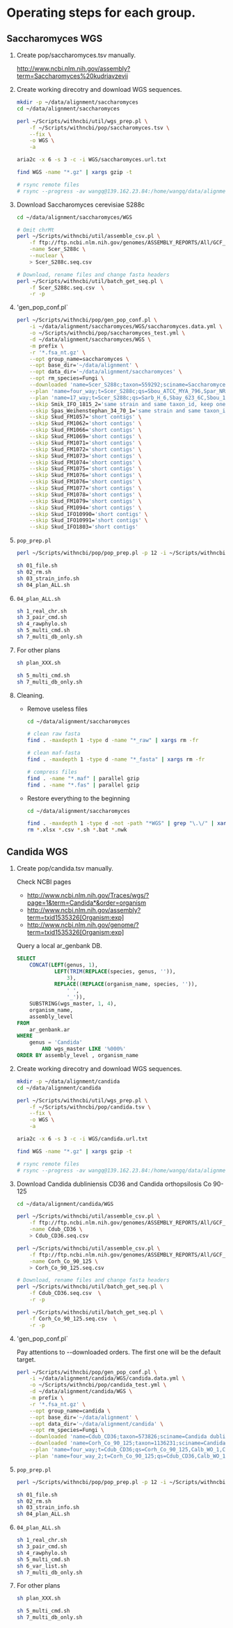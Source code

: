 # Operating steps for each group.

## Saccharomyces WGS

1. Create pop/saccharomyces.tsv manually.

    http://www.ncbi.nlm.nih.gov/assembly?term=Saccharomyces%20kudriavzevii

2. Create working direcotry and download WGS sequences.

    ```bash
    mkdir -p ~/data/alignment/saccharomyces
    cd ~/data/alignment/saccharomyces
    
    perl ~/Scripts/withncbi/util/wgs_prep.pl \
        -f ~/Scripts/withncbi/pop/saccharomyces.tsv \
        --fix \
        -o WGS \
        -a 
    
    aria2c -x 6 -s 3 -c -i WGS/saccharomyces.url.txt
    
    find WGS -name "*.gz" | xargs gzip -t
    
    # rsync remote files
    # rsync --progress -av wangq@139.162.23.84:/home/wangq/data/alignment/saccharomyces/ ~/data/alignment/saccharomyces
    ```

3. Download Saccharomyces cerevisiae S288c

    ```bash
    cd ~/data/alignment/saccharomyces/WGS

    # Omit chrMt
    perl ~/Scripts/withncbi/util/assemble_csv.pl \
        -f ftp://ftp.ncbi.nlm.nih.gov/genomes/ASSEMBLY_REPORTS/All/GCF_000146045.2.assembly.txt \
        -name Scer_S288c \
        --nuclear \
        > Scer_S288c.seq.csv
    
    # Download, rename files and change fasta headers
    perl ~/Scripts/withncbi/util/batch_get_seq.pl \
        -f Scer_S288c.seq.csv  \
        -r -p 
    ```

3. 'gen_pop_conf.pl`

    ```bash
    perl ~/Scripts/withncbi/pop/gen_pop_conf.pl \
        -i ~/data/alignment/saccharomyces/WGS/saccharomyces.data.yml \
        -o ~/Scripts/withncbi/pop/saccharomyces_test.yml \
        -d ~/data/alignment/saccharomyces/WGS \
        -m prefix \
        -r '*.fsa_nt.gz' \
        --opt group_name=saccharomyces \
        --opt base_dir='~/data/alignment' \
        --opt data_dir='~/data/alignment/saccharomyces' \
        --opt rm_species=Fungi \
        --downloaded 'name=Scer_S288c;taxon=559292;sciname=Saccharomyces cerevisiae S288c' \
        --plan 'name=four_way;t=Scer_S288c;qs=Sbou_ATCC_MYA_796,Spar_NRRL_Y_17217,Spas_CBS_1483' \
        --plan 'name=17_way;t=Scer_S288c;qs=Sarb_H_6,Sbay_623_6C,Sbou_17,Sbou_ATCC_MYA_796,Sbou_EDRL,ScerSkud_VIN7,Skud_IFO_1802,Skud_ZP591,Smik_IFO_1815_1,Spar_NRRL_Y_17217,Spas_CBS_1483,Spas_CBS_1513,Spas_CCY48_91,Spas_Weihenstephan_34_70_2,Sunv_A9,Suva_MCYC_623' \
        --skip Smik_IFO_1815_2='same strain and same taxon_id, keep one based on filtered sequence length' \
        --skip Spas_Weihenstephan_34_70_1='same strain and same taxon_id, keep one based on filtered sequence length' \
        --skip Skud_FM1057='short contigs' \
        --skip Skud_FM1062='short contigs' \
        --skip Skud_FM1066='short contigs' \
        --skip Skud_FM1069='short contigs' \
        --skip Skud_FM1071='short contigs' \
        --skip Skud_FM1072='short contigs' \
        --skip Skud_FM1073='short contigs' \
        --skip Skud_FM1074='short contigs' \
        --skip Skud_FM1075='short contigs' \
        --skip Skud_FM1076='short contigs' \
        --skip Skud_FM1076='short contigs' \
        --skip Skud_FM1077='short contigs' \
        --skip Skud_FM1078='short contigs' \
        --skip Skud_FM1079='short contigs' \
        --skip Skud_FM1094='short contigs' \
        --skip Skud_IFO10990='short contigs' \
        --skip Skud_IFO10991='short contigs' \
        --skip Skud_IFO1803='short contigs'
    ```

4. `pop_prep.pl`

    ```bash
    perl ~/Scripts/withncbi/pop/pop_prep.pl -p 12 -i ~/Scripts/withncbi/pop/saccharomyces_test.yml
    
    sh 01_file.sh
    sh 02_rm.sh
    sh 03_strain_info.sh
    sh 04_plan_ALL.sh
    ```

5. `04_plan_ALL.sh`

    ```bash
    sh 1_real_chr.sh
    sh 3_pair_cmd.sh
    sh 4_rawphylo.sh
    sh 5_multi_cmd.sh
    sh 7_multi_db_only.sh
    ```

6. For other plans

    ```bash
    sh plan_XXX.sh

    sh 5_multi_cmd.sh
    sh 7_multi_db_only.sh
    ```

7. Cleaning.
    
    * Remove useless files
    
        ```bash
        cd ~/data/alignment/saccharomyces
        
        # clean raw fasta
        find . -maxdepth 1 -type d -name "*_raw" | xargs rm -fr
        
        # clean maf-fasta
        find . -maxdepth 1 -type d -name "*_fasta" | xargs rm -fr
        
        # compress files
        find . -name "*.maf" | parallel gzip
        find . -name "*.fas" | parallel gzip
        ```

    * Restore everything to the beginning

        ```bash
        cd ~/data/alignment/saccharomyces

        find . -maxdepth 1 -type d -not -path "*WGS" | grep "\.\/" | xargs rm -fr
        rm *.xlsx *.csv *.sh *.bat *.nwk
        ```

## Candida WGS

1. Create pop/candida.tsv manually.

    Check NCBI pages
    
    * http://www.ncbi.nlm.nih.gov/Traces/wgs/?page=1&term=Candida*&order=organism
    * http://www.ncbi.nlm.nih.gov/assembly?term=txid1535326[Organism:exp]
    * http://www.ncbi.nlm.nih.gov/genome/?term=txid1535326[Organism:exp]

    Query a local ar_genbank DB.
    
    ```sql
    SELECT 
        CONCAT(LEFT(genus, 1),
                LEFT(TRIM(REPLACE(species, genus, '')),
                    3),
                REPLACE((REPLACE(organism_name, species, '')),
                    ' ',
                    '_')),
        SUBSTRING(wgs_master, 1, 4),
        organism_name,
        assembly_level
    FROM
        ar_genbank.ar
    WHERE
        genus = 'Candida'
            AND wgs_master LIKE '%000%'
    ORDER BY assembly_level , organism_name
    ```

2. Create working direcotry and download WGS sequences.

    ```bash
    mkdir -p ~/data/alignment/candida
    cd ~/data/alignment/candida
    
    perl ~/Scripts/withncbi/util/wgs_prep.pl \
        -f ~/Scripts/withncbi/pop/candida.tsv \
        --fix \
        -o WGS \
        -a 
    
    aria2c -x 6 -s 3 -c -i WGS/candida.url.txt
    
    find WGS -name "*.gz" | xargs gzip -t
    
    # rsync remote files
    # rsync --progress -av wangq@139.162.23.84:/home/wangq/data/alignment/candida/ ~/data/alignment/candida
    ```

3. Download Candida dubliniensis CD36 and Candida orthopsilosis Co 90-125

    ```bash
    cd ~/data/alignment/candida/WGS

    perl ~/Scripts/withncbi/util/assemble_csv.pl \
        -f ftp://ftp.ncbi.nlm.nih.gov/genomes/ASSEMBLY_REPORTS/All/GCF_000026945.1.assembly.txt \
        -name Cdub_CD36 \
        > Cdub_CD36.seq.csv

    perl ~/Scripts/withncbi/util/assemble_csv.pl \
        -f ftp://ftp.ncbi.nlm.nih.gov/genomes/ASSEMBLY_REPORTS/All/GCF_000315875.1.assembly.txt \
        -name Corh_Co_90_125 \
        > Corh_Co_90_125.seq.csv
    
    # Download, rename files and change fasta headers
    perl ~/Scripts/withncbi/util/batch_get_seq.pl \
        -f Cdub_CD36.seq.csv  \
        -r -p

    perl ~/Scripts/withncbi/util/batch_get_seq.pl \
        -f Corh_Co_90_125.seq.csv  \
        -r -p 
    ```

3. 'gen_pop_conf.pl`

    Pay attentions to --downloaded orders. The first one will be the default target.

    ```bash
    perl ~/Scripts/withncbi/pop/gen_pop_conf.pl \
        -i ~/data/alignment/candida/WGS/candida.data.yml \
        -o ~/Scripts/withncbi/pop/candida_test.yml \
        -d ~/data/alignment/candida/WGS \
        -m prefix \
        -r '*.fsa_nt.gz' \
        --opt group_name=candida \
        --opt base_dir='~/data/alignment' \
        --opt data_dir='~/data/alignment/candida' \
        --opt rm_species=Fungi \
        --downloaded 'name=Cdub_CD36;taxon=573826;sciname=Candida dubliniensis CD36' \
        --downloaded 'name=Corh_Co_90_125;taxon=1136231;sciname=Candida orthopsilosis Co 90-125' \
        --plan 'name=four_way;t=Cdub_CD36;qs=Corh_Co_90_125,Calb_WO_1,Ctro_MYA_3404' \
        --plan 'name=four_way_2;t=Corh_Co_90_125;qs=Cdub_CD36,Calb_WO_1,Ctro_MYA_3404'
    ```

4. `pop_prep.pl`

    ```bash
    perl ~/Scripts/withncbi/pop/pop_prep.pl -p 12 -i ~/Scripts/withncbi/pop/candida_test.yml
    
    sh 01_file.sh
    sh 02_rm.sh
    sh 03_strain_info.sh
    sh 04_plan_ALL.sh
    ```

5. `04_plan_ALL.sh`

    ```bash
    sh 1_real_chr.sh
    sh 3_pair_cmd.sh
    sh 4_rawphylo.sh
    sh 5_multi_cmd.sh
    sh 6_var_list.sh
    sh 7_multi_db_only.sh
    ```

6. For other plans

    ```bash
    sh plan_XXX.sh

    sh 5_multi_cmd.sh
    sh 7_multi_db_only.sh
    ```

